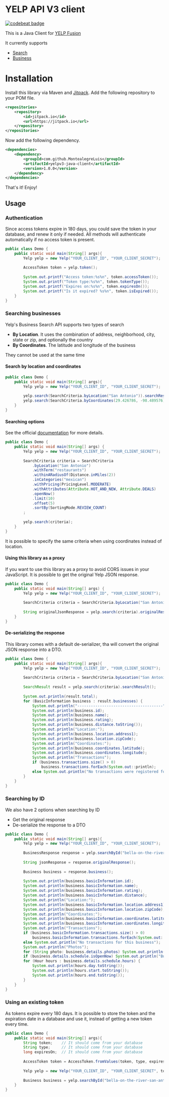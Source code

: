 # YELP API V3 client

[![codebeat badge](https://codebeat.co/badges/6af99e8b-adb4-4f26-9fa8-e586aa7986e6)](https://codebeat.co/projects/github-com-montealegreluis-yelpv3-java-client-master)

This is a Java Client for [YELP Fusion](https://www.yelp.com/developers/documentation/v3)

It currently supports

* [Search](https://www.yelp.com/developers/documentation/v3/business_search)
* [Business](https://www.yelp.com/developers/documentation/v3/business)

# Installation

Install this library via Maven and [Jitpack](https://jitpack.io/). Add 
the following repository to your POM file.

```xml
<repositories>
    <repository>
        <id>jitpack.io</id>
        <url>https://jitpack.io</url>
    </repository>
</repositories>
```

Now add the following dependency.

```xml
<dependencies>
    <dependency>
        <groupId>com.github.MontealegreLuis</groupId>
        <artifactId>yelpv3-java-client</artifactId>
        <version>1.0.0</version>
    </dependency>
</dependencies>
```

That's it! Enjoy!

## Usage

### Authentication

Since access tokens expire in 180 days, you could save the token in your database,
and renew it only if needed. All methods will authenticate automatically if no 
access token is present.

```java
public class Demo {
    public static void main(String[] args){
        Yelp yelp = new Yelp("YOUR_CLIENT_ID", "YOUR_CLIENT_SECRET");
        
        AccessToken token = yelp.token();
        
        System.out.printf("Access token:%s%n", token.accessToken());
        System.out.printf("Token type:%s%n", token.tokenType());
        System.out.printf("Expires on:%s%n", token.expiresOn());
        System.out.printf("Is it expired? %s%n", token.isExpired());
    }
}
```

### Searching businesses

Yelp's Business Search API supports two types of search

* **By Location**. It uses the combination of address, neighborhood, city, state or zip, 
  and optionally the country
* **By Coordinates**. The latitude and longitude of the business

They cannot be used at the same time

#### Search by location and coordinates

```java
public class Demo {
    public static void main(String[] args){
        Yelp yelp = new Yelp("YOUR_CLIENT_ID", "YOUR_CLIENT_SECRET");
        
        yelp.search(SearchCriteria.byLocation("San Antonio")).searchResult();
        yelp.search(SearchCriteria.byCoordinates(29.426786, -98.489576)).searchResult();
    }
}
```

#### Searching options

See the official 
[documentation](https://www.yelp.com/developers/documentation/v3/business_search) for more details. 

```java
public class Demo {
    public static void main(String[] args) {
        Yelp yelp = new Yelp("YOUR_CLIENT_ID", "YOUR_CLIENT_SECRET");
        
        SearchCriteria criteria = SearchCriteria
            .byLocation("San Antonio")
            .withTerm("restaurants")
            .withinARadiusOf(Distance.inMiles(2))
            .inCategories("mexican")
            .withPricing(PricingLevel.MODERATE)
            .withAttributes(Attribute.HOT_AND_NEW, Attribute.DEALS)
            .openNow()
            .limit(10)
            .offset(5)
            .sortBy(SortingMode.REVIEW_COUNT)
        ;
        
        yelp.search(criteria);
    }
}
```

It is possible to specify the same criteria when using coordinates instead of location.

#### Using this library as a proxy

If you want to use this library as a proxy to avoid CORS issues in your JavaScript. It is possible 
to get the original Yelp JSON response.

```java
public class Demo {
    public static void main(String[] args) {
        Yelp yelp = new Yelp("YOUR_CLIENT_ID", "YOUR_CLIENT_SECRET");
        
        SearchCriteria criteria = SearchCriteria.byLocation("San Antonio");
        
        String originalJsonResponse = yelp.search(criteria).originalResponse();
    }
}
```

#### De-serializing the response

This library comes with a default de-serializer, tha will convert the original JSON response into a
DTO.

```java
public class Demo {
    public static void main(String[] args){
        Yelp yelp = new Yelp("YOUR_CLIENT_ID", "YOUR_CLIENT_SECRET");
                
        SearchCriteria criteria = SearchCriteria.byLocation("San Antonio");
        
        SearchResult result = yelp.search(criteria).searchResult();
        
        System.out.println(result.total);
        for (BasicInformation business : result.businesses) {
            System.out.println("--------------------------------------");
            System.out.println(business.id);
            System.out.println(business.name);
            System.out.println(business.rating);
            System.out.println(business.distance.toString());
            System.out.println("Location:");
            System.out.println(business.location.address1);
            System.out.println(business.location.zipCode);
            System.out.println("Coordinates:");
            System.out.println(business.coordinates.latitude);
            System.out.println(business.coordinates.longitude);
            System.out.println("Transactions");
            if (business.transactions.size() > 0)
                business.transactions.forEach(System.out::println);
            else System.out.println("No transactions were registered for this business");
        }
    }
}
```

### Searching by ID

We also have 2 options when searching by ID

* Get the original response
* De-serialize the response to a DTO

```java
public class Demo {
    public static void main(String[] args){
        Yelp yelp = new Yelp("YOUR_CLIENT_ID", "YOUR_CLIENT_SECRET");
        
        BusinessResponse response = yelp.searchById("bella-on-the-river-san-antonio");
        
        String jsonResponse = response.originalResponse();
        
        Business business = response.business();
       
        System.out.println(business.basicInformation.id);
        System.out.println(business.basicInformation.name);
        System.out.println(business.basicInformation.rating);
        System.out.println(business.basicInformation.distance);
        System.out.println("Location:");
        System.out.println(business.basicInformation.location.address1);
        System.out.println(business.basicInformation.location.zipCode);
        System.out.println("Coordinates:");
        System.out.println(business.basicInformation.coordinates.latitude);
        System.out.println(business.basicInformation.coordinates.longitude);
        System.out.println("Transactions");
        if (business.basicInformation.transactions.size() > 0)
            business.basicInformation.transactions.forEach(System.out::println);
        else System.out.println("No transactions for this business");
        System.out.println("Photos");
        for (String photo: business.details.photos) System.out.println(photo);
        if (business.details.schedule.isOpenNow) System.out.println("Business is open now!");
        for (Hour hours : business.details.schedule.hours) {
            System.out.println(hours.day.toString());
            System.out.println(hours.start.toString());
            System.out.println(hours.end.toString());
        }
    }
}
```

### Using an existing token

As tokens expire every 180 days. It is possible to store the token and the expiration date
in a database and use it, instead of getting a new token every time.

```java
public class Demo {
    public static void main(String[] args){
        String token;    // It should come from your database
        String type;     // It should come from your database
        long expiresOn;  // It should come from your database
        
        AccessToken token = AccessToken.fromValues(token, type, expiresOn);
        
        Yelp yelp = new Yelp("YOUR_CLIENT_ID", "YOUR_CLIENT_SECRET", token);
        
        Business business = yelp.searchById("bella-on-the-river-san-antonio");
    }
}
```
